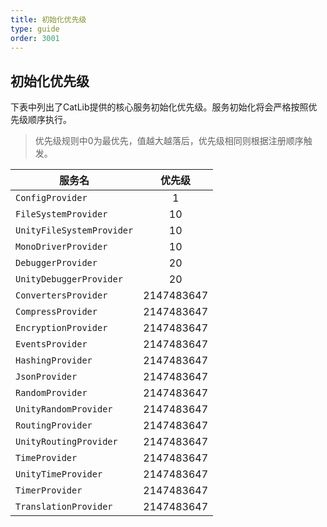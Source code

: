 ```yaml
---
title: 初始化优先级
type: guide
order: 3001
---
```


## 初始化优先级

下表中列出了CatLib提供的核心服务初始化优先级。服务初始化将会严格按照优先级顺序执行。

> 优先级规则中0为最优先，值越大越落后，优先级相同则根据注册顺序触发。

| 服务名                     | 优先级      |
| ------------------------- |:------------:|
| `ConfigProvider`          | 1           |
| `FileSystemProvider`      | 10          |
| `UnityFileSystemProvider` | 10          |
| `MonoDriverProvider`      | 10          |
| `DebuggerProvider`        | 20          |
| `UnityDebuggerProvider`   | 20          |
| `ConvertersProvider`      | 2147483647  |
| `CompressProvider`        | 2147483647  |
| `EncryptionProvider`      | 2147483647  |
| `EventsProvider`          | 2147483647  |
| `HashingProvider`         | 2147483647  |
| `JsonProvider`            | 2147483647  |
| `RandomProvider`          | 2147483647  |
| `UnityRandomProvider`     | 2147483647  |
| `RoutingProvider`         | 2147483647  |
| `UnityRoutingProvider`    | 2147483647  |
| `TimeProvider`            | 2147483647  |
| `UnityTimeProvider`       | 2147483647  |
| `TimerProvider`           | 2147483647  |
| `TranslationProvider`     | 2147483647  |